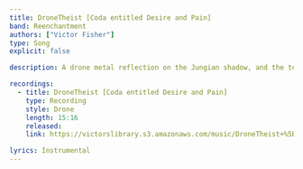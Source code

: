 ```yaml
---
title: DroneTheist [Coda entitled Desire and Pain]
band: Reenchantment
authors: ["Victor Fisher"]
type: Song
explicit: false

description: A drone metal reflection on the Jungian shadow, and the terrifying realms of nihilism.

recordings:
  - title: DroneTheist [Coda entitled Desire and Pain]
    type: Recording
    style: Drone
    length: 15:16
    released: 
    link: https://victorslibrary.s3.amazonaws.com/music/DroneTheist+%5BCoda+entitled+Desire+and+Pain%5D/DroneTheist+%5BCoda+entitled+Desire+and+Pain%5D.mp3

lyrics: Instrumental
---
```

